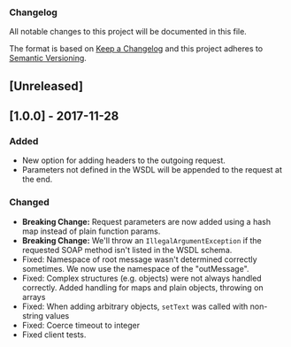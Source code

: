 ### Changelog

All notable changes to this project will be documented in this file.

The format is based on [Keep a Changelog](http://keepachangelog.com/en/1.0.0/)
and this project adheres to [Semantic Versioning](http://semver.org/spec/v2.0.0.html).

## [Unreleased]

## [1.0.0] - 2017-11-28

### Added
-   New option for adding headers to the outgoing request.
-   Parameters not defined in the WSDL will be appended to the request at the
    end.

### Changed
-   **Breaking Change:** Request parameters are now added using a hash map
    instead of plain function params.
-   **Breaking Change:** We'll throw an `IllegalArgumentException` if the
    requested SOAP method isn't listed in the WSDL schema.
-   Fixed: Namespace of root message wasn't determined correctly sometimes. We
    now use the namespace of the "outMessage".
-   Fixed: Complex structures (e.g. objects) were not always handled correctly.
    Added handling for maps and plain objects, throwing on arrays
-   Fixed: When adding arbitrary objects, `setText` was called with non-string
    values
-   Fixed: Coerce timeout to integer
-   Fixed client tests.
